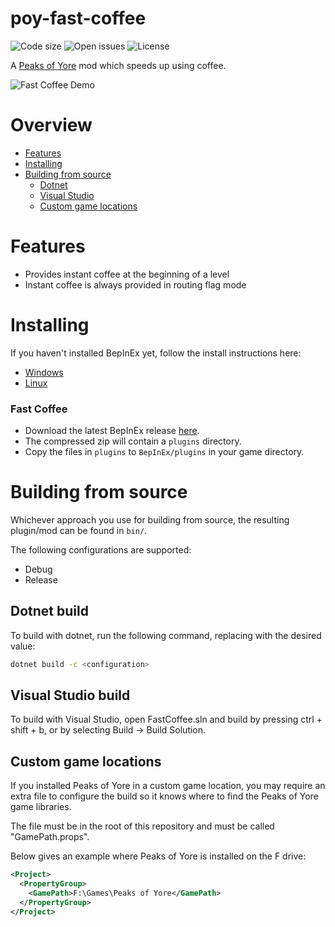 # poy-fast-coffee
![Code size](https://img.shields.io/github/languages/code-size/Kaden5480/poy-fast-coffee?color=5c85d6)
![Open issues](https://img.shields.io/github/issues/Kaden5480/poy-fast-coffee?color=d65c5c)
![License](https://img.shields.io/github/license/Kaden5480/poy-fast-coffee?color=a35cd6)

A
[Peaks of Yore](https://store.steampowered.com/app/2236070/)
mod which speeds up using coffee.

![Fast Coffee Demo](assets/demo.gif)

# Overview
- [Features](#features)
- [Installing](#installing)
- [Building from source](#building-from-source)
    - [Dotnet](#dotnet-build)
    - [Visual Studio](#visual-studio-build)
    - [Custom game locations](#custom-game-locations)

# Features
- Provides instant coffee at the beginning of a level
- Instant coffee is always provided in routing flag mode

# Installing
If you haven't installed BepInEx yet, follow the install instructions here:
- [Windows](https://github.com/Kaden5480/modloader-instructions#bepinex-windows)
- [Linux](https://github.com/Kaden5480/modloader-instructions#bepinex-linux)

### Fast Coffee
- Download the latest BepInEx release
[here](https://github.com/Kaden5480/poy-fast-coffee/releases).
- The compressed zip will contain a `plugins` directory.
- Copy the files in `plugins` to `BepInEx/plugins` in your game directory.

# Building from source
Whichever approach you use for building from source, the resulting
plugin/mod can be found in `bin/`.

The following configurations are supported:
- Debug
- Release

## Dotnet build
To build with dotnet, run the following command, replacing
<configuration> with the desired value:
```sh
dotnet build -c <configuration>
```

## Visual Studio build
To build with Visual Studio, open FastCoffee.sln and build by pressing ctrl + shift + b,
or by selecting Build -> Build Solution.

## Custom game locations
If you installed Peaks of Yore in a custom game location, you may require
an extra file to configure the build so it knows where to find the Peaks of Yore game
libraries.

The file must be in the root of this repository and must be called "GamePath.props".

Below gives an example where Peaks of Yore is installed on the F drive:
```xml
<Project>
  <PropertyGroup>
    <GamePath>F:\Games\Peaks of Yore</GamePath>
  </PropertyGroup>
</Project>
```
